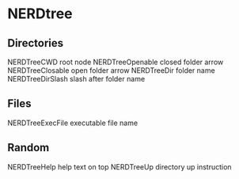NERDtree
========

Directories
-----------
NERDTreeCWD             root node
NERDTreeOpenable        closed folder arrow
NERDTreeClosable        open folder arrow
NERDTreeDir             folder name
NERDTreeDirSlash        slash after folder name

Files
-----

NERDTreeExecFile       executable file name

Random
------

NERDTreeHelp            help text on top
NERDTreeUp              directory up instruction
